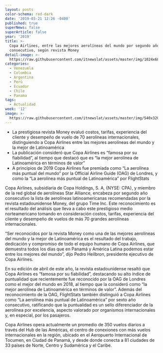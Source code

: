 ```yaml
---
layout: posts
color-schema: red-dark
date: '2019-03-21 12:26 -0400'
published: true
superNews: false
superArticle: false
year: '2019'
title: >-
  Copa Airlines, entre las mejores aerolíneas del mundo por segundo año
  consecutivo, según revista Money
detail-image: >-
  https://raw.githubusercontent.com/itnewslat/assets/master/img/1024x680/CopaAirlines-g.jpg
categories:
  - Venezuela
  - Colombia
  - Argentina
  - Perú
  - Ecuador
  - Chile
  - Panama
tags:
  - Actualidad
week: '12'
image: >-
  https://raw.githubusercontent.com/itnewslat/assets/master/img/540x320/CopaAirlines-p.jpg
---
```

- La prestigiosa revista Money evaluó costos, tarifas, experiencia del cliente y desempeño de vuelo de 70 aerolíneas internacionales, distinguiendo a Copa Airlines entre las mejores aerolíneas del mundo y la mejor de Latinoamérica
- La publicación consideró que Copa Airlines es “famosa por su fiabilidad”, al tiempo que destacó que es “la mejor aerolínea de Latinoamérica en términos de valor”
- A principios de 2019 Copa Airlines fue premiada como “La aerolínea más puntual del mundo” por la Official Airline Guide (OAG) de Londres, y como la “La aerolínea más puntual de Latinoamérica” por FlightStats

Copa Airlines, subsidiaria de Copa Holdings, S. A, {NYSE: CPA}, y miembro de la red global de aerolíneas Star Alliance, encabeza por segundo año consecutivo la lista de aerolíneas latinoamericanas recomendadas por la revista estadounidense Money, del grupo Time Inc. Este reconocimiento es el resultado del análisis que lleva a cabo este prestigioso medio norteamericano tomando en consideración costos, tarifas, experiencia del cliente y desempeño de vuelos de más 70 grandes aerolíneas internacionales.

“Ser reconocidos por la revista Money como una de las mejores aerolíneas del mundo y la mejor de Latinoamérica es el resultado del trabajo, dedicación y compromiso de todo el equipo humano de Copa Airlines, que demuestra todos los días que en Panamá y América Latina podemos estar entre los mejores del mundo”, dijo Pedro Heilbron, presidente ejecutivo de Copa Airlines. 

En su edición de abril de este año, la revista estadounidense resaltó que Copa Airlines es “famosa por su fiabilidad”, destacando su alto índice de puntualidad que recientemente fue reconocido por la OAG de Londres como el mejor del mundo en 2018, al tiempo que la consideró como “la mejor aerolínea de Latinoamérica en términos de valor”. 
Además del reconocimiento de la OAG, FlightStats también distinguió a Copa Airlines como “La aerolínea más puntual de Latinoamérica” por sexto año consecutivo, ratificando que la puntualidad es un sello diferenciador de la aerolínea por excelencia, aspecto valorado por organismos internacionales y, en especial, por los pasajeros.

Copa Airlines opera actualmente un promedio de 350 vuelos diarios a través del Hub de las Américas, el centro de conexiones con más vuelos internacionales en la región, ubicado en el Aeropuerto Internacional de Tocumen, en Ciudad de Panamá, y desde donde conecta a 81 ciudades de 33 países de Norte, Centro y Sudamérica y el Caribe.
